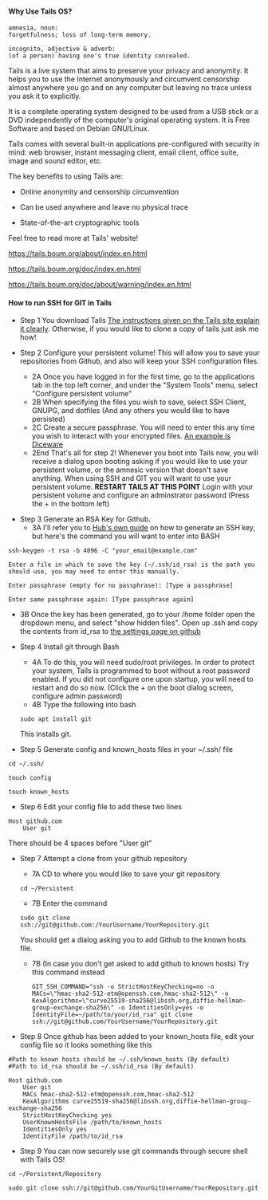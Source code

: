 #### Why Use Tails OS?

```
amnesia, noun:
forgetfulness; loss of long-term memory.

incognito, adjective & adverb:
(of a person) having one's true identity concealed.
```

Tails is a live system that aims to preserve your privacy and anonymity. It helps you to use the Internet anonymously and circumvent censorship almost anywhere you go and on any computer but leaving no trace unless you ask it to explicitly.

It is a complete operating system designed to be used from a USB stick or a DVD independently of the computer's original operating system. It is Free Software and based on Debian GNU/Linux.

Tails comes with several built-in applications pre-configured with security in mind: web browser, instant messaging client, email client, office suite, image and sound editor, etc.

The key benefits to using Tails are:

* Online anonymity and censorship circumvention

* Can be used anywhere and leave no physical trace

* State-of-the-art cryptographic tools

Feel free to read more at Tails' website!

https://tails.boum.org/about/index.en.html

https://tails.boum.org/doc/index.en.html

https://tails.boum.org/doc/about/warning/index.en.html

#### How to run SSH for GIT in Tails

- Step 1 You download Tails [The instructions given on the Tails site explain it clearly](https://tails.boum.org/install/). Otherwise, if you would like to clone a copy of tails just ask me how!



- Step 2 Configure your persistent volume! This will allow you to save your repositories from Github, and also will keep your SSH configuration files.
  - 2A Once you have logged in for the first time, go to the applications tab in the top left corner, and under the "System Tools" menu, select "Configure persistent volume"
  - 2B When specifying the files you wish to save, select SSH Client, GNUPG, and dotfiles (And any others you would like to have persisted)
  - 2C Create a secure passphrase. You will need to enter this any time you wish to interact with your encrypted files. [An example is Diceware](http://world.std.com/~reinhold/diceware.html)
  - 2End That's all for step 2! Whenever you boot into Tails now, you will receive a dialog upon booting asking if you would like to use your persistent volume, or the amnesic version that doesn't save anything. When using SSH and GIT you will want to use your persistent volume. **RESTART TAILS AT THIS POINT** Login with your persistent volume and configure an adminstrator password (Press the + in the bottom left)
  
  
* Step 3 Generate an RSA Key for Github.
  * 3A I'll refer you to [Hub's own guide](https://help.github.com/articles/connecting-to-github-with-ssh/) on how to generate an SSH key, but here's the command you will want to enter into BASH 
```
ssh-keygen -t rsa -b 4096 -C "your_email@example.com"

Enter a file in which to save the key (~/.ssh/id_rsa) is the path you should use, you may need to enter this manually.

Enter passphrase (empty for no passphrase): [Type a passphrase]

Enter same passphrase again: [Type passphrase again]
```  
  * 3B Once the key has been generated, go to your /home folder open the dropdown menu, and select "show hidden files". Open up .ssh and copy the contents from id_rsa to [the settings page on github](https://github.com/settings/keys)

* Step 4 Install git through Bash

  * 4A To do this, you will need sudo/root privileges. In order to protect your system, Tails is programmed to boot without a root password enabled. If you did not configure one upon startup, you will need to restart and do so now. (Click the + on the boot dialog screen, configure admin password)
  * 4B Type the following into bash 
  ```
  sudo apt install git
  ```
  This installs git.
  
* Step 5 Generate config and known_hosts files in your ~/.ssh/ file
```
cd ~/.ssh/

touch config

touch known_hosts
```

* Step 6 Edit your config file to add these two lines
```
Host github.com
    User git
```
There should be 4 spaces before "User git"

* Step 7 Attempt a clone from your github repository
  * 7A CD to where you would like to save your git repository
  ```
  cd ~/Persistent
  ```
  * 7B Enter the command 
  ```
  sudo git clone ssh://git@github.com:/YourUsername/YourRepository.git
  ```
  You should get a dialog asking you to add Github to the known hosts file. 
  * 7B (In case you don't get asked to add github to known hosts)
  Try this command instead
    ```
    GIT_SSH_COMMAND="ssh -o StrictHostKeyChecking=no -o MACs=\"hmac-sha2-512-etm@openssh.com,hmac-sha2-512\" -o KexAlgorithms=\"curve25519-sha256@libssh.org,diffie-hellman-group-exchange-sha256\" -o IdentitiesOnly=yes -o IdentityFile=~/path/to/your/id_rsa" git clone ssh://git@github.com/YourUsername/YourRepository.git
    ```
  
* Step 8 Once github has been added to your known_hosts file, edit your config file so it looks something like this

```
#Path to known hosts should be ~/.ssh/known_hosts (By default)
#Path to id_rsa should be ~/.ssh/id_rsa (By default)

Host github.com
    User git
    MACs hmac-sha2-512-etm@openssh.com,hmac-sha2-512
    KexAlgorithms curve25519-sha256@libssh.org,diffie-hellman-group-exchange-sha256
    StrictHostKeyChecking yes
    UserKnownHostsFile /path/to/known_hosts 
    IdentitiesOnly yes
    IdentityFile /path/to/id_rsa

```

* Step 9 You can now securely use git commands through secure shell with Tails OS!

```
cd ~/Persistent/Repository

sudo git clone ssh://git@github.com/YourGitUsername/YourRepository.git
```

